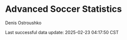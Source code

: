 # Advanced Soccer Statistics
Denis Ostroushko

<!-- gfm -->

Last successful data update: 2025-02-23 04:17:50 CST
